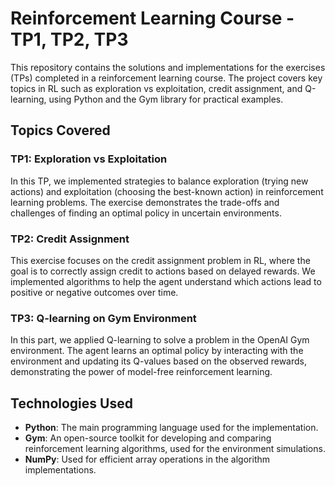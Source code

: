 # Reinforcement Learning Course - TP1, TP2, TP3

This repository contains the solutions and implementations for the exercises (TPs) completed in a reinforcement learning course. The project covers key topics in RL such as exploration vs exploitation, credit assignment, and Q-learning, using Python and the Gym library for practical examples.

## Topics Covered

### TP1: Exploration vs Exploitation
In this TP, we implemented strategies to balance exploration (trying new actions) and exploitation (choosing the best-known action) in reinforcement learning problems. The exercise demonstrates the trade-offs and challenges of finding an optimal policy in uncertain environments.

### TP2: Credit Assignment
This exercise focuses on the credit assignment problem in RL, where the goal is to correctly assign credit to actions based on delayed rewards. We implemented algorithms to help the agent understand which actions lead to positive or negative outcomes over time.

### TP3: Q-learning on Gym Environment
In this part, we applied Q-learning to solve a problem in the OpenAI Gym environment. The agent learns an optimal policy by interacting with the environment and updating its Q-values based on the observed rewards, demonstrating the power of model-free reinforcement learning.

## Technologies Used

- **Python**: The main programming language used for the implementation.
- **Gym**: An open-source toolkit for developing and comparing reinforcement learning algorithms, used for the environment simulations.
- **NumPy**: Used for efficient array operations in the algorithm implementations.

